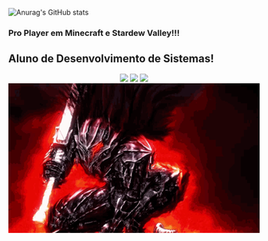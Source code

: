 
  ![Anurag's GitHub stats](https://github-readme-stats.vercel.app/api?username=Urich&show_icons=true&theme=transparent)
### Pro Player em Minecraft e Stardew Valley!!!
## Aluno de Desenvolvimento de Sistemas!
<div align="center">
  <img height="100px" src="https://cdn.jsdelivr.net/gh/devicons/devicon/icons/canva/canva-original.svg" /> <img height="100px" src="https://cdn.jsdelivr.net/gh/devicons/devicon/icons/android/android-original.svg" /> <img height="100px" src="https://cdn.jsdelivr.net/gh/devicons/devicon/icons/visualstudio/visualstudio-plain-wordmark.svg" />
<div/>
<div align="center">
  <img height="300px" src="guts-berserk.gif"/>
<div/>
